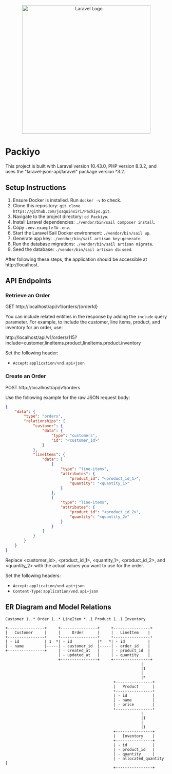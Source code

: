 <p align="center"><a href="https://laravel.com" target="_blank"><img src="https://raw.githubusercontent.com/laravel/art/master/logo-lockup/5%20SVG/2%20CMYK/1%20Full%20Color/laravel-logolockup-cmyk-red.svg" width="400" alt="Laravel Logo"></a></p>

# Packiyo

This project is built with Laravel version 10.43.0, PHP version 8.3.2, and uses the "laravel-json-api/laravel" package version ^3.2.

## Setup Instructions

1. Ensure Docker is installed. Run `docker -v` to check.
2. Clone this repository: `git clone https://github.com/joaquinsiri/Packiyo.git`.
3. Navigate to the project directory: `cd Packiyo`.
4. Install Laravel dependencies: `./vendor/bin/sail composer install`.
5. Copy `.env.example` to `.env`.
6. Start the Laravel Sail Docker environment: `./vendor/bin/sail up`.
7. Generate app key: `./vendor/bin/sail artisan key:generate`.
8. Run the database migrations: `./vendor/bin/sail artisan migrate`.
9. Seed the database: `./vendor/bin/sail artisan db:seed`.

After following these steps, the application should be accessible at http://localhost.

## API Endpoints

### Retrieve an Order

GET http://localhost/api/v1/orders/{orderId}

You can include related entities in the response by adding the `include` query parameter. For example, to include the customer, line items, product, and inventory for an order, use:

http://localhost/api/v1/orders/115?include=customer,lineItems.product,lineItems.product.inventory

Set the following header:

- `Accept`: `application/vnd.api+json`

### Create an Order

POST http://localhost/api/v1/orders

Use the following example for the raw JSON request body:

```json
{
    "data": {
        "type": "orders",
        "relationships": {
            "customer": {
                "data": {
                    "type": "customers",
                    "id": "<customer_id>"
                }
            },
            "lineItems": {
                "data": [
                    {
                        "type": "line-items",
                        "attributes": {
                            "product_id": "<product_id_1>",
                            "quantity": "<quantity_1>"
                        }
                    },
                    {
                        "type": "line-items",
                        "attributes": {
                            "product_id": "<product_id_2>",
                            "quantity": "<quantity_2>"
                        }
                    }
                ]
            }
        }
    }
}
```
Replace <customer_id>, <product_id_1>, <quantity_1>, <product_id_2>, and <quantity_2> with the actual values you want to use for the order.

Set the following headers:

- `Accept`: `application/vnd.api+json`
- `Content-Type`: `application/vnd.api+json`


## ER Diagram and Model Relations

```
Customer 1..* Order 1..* LineItem *..1 Product 1..1 Inventory

+----------------+     +----------------+     +----------------+
|   Customer     |     |     Order      |     |   LineItem    |
+----------------+     +----------------+     +----------------+
| - id           | 1  *| - id           |*   *| - id          |
| - name         |-----| - customer_id  |-----| - order_id    |
+----------------+     | - created_at   |     | - product_id  |
                       | - updated_at   |     | - quantity    |
                       +----------------+     +----------------+
                                                           |
                                                           |1
                                                           |
                                                           |*
                                               +----------------+
                                               |   Product      |
                                               +----------------+
                                               | - id           |
                                               | - name         |
                                               | - price        |
                                               +----------------+
                                                           |
                                                           |1
                                                           |
                                                           |1
                                               +----------------+
                                               |   Inventory    |
                                               +----------------+
                                               | - id           |
                                               | - product_id   |
                                               | - quantity     |
                                               | - allocated_quantity |
                                               +----------------+

